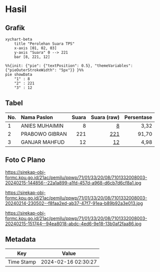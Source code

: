 # Hasil

## Grafik

```mermaid
xychart-beta
    title "Perolehan Suara TPS"
    x-axis [01, 02, 03]
    y-axis "Suara" 0 --> 221
    bar [8, 221, 12]
```

```mermaid
%%{init: {"pie": {"textPosition": 0.5}, "themeVariables": {"pieOuterStrokeWidth": "5px"}} }%%
pie showData
    "1" : 8
    "2" : 221
    "3" : 12
```

## Tabel

| No. | Nama Paslon    | Suara | Suara (raw) | Persentase |
|:--- |:-------------- | -----:| -----------:| ----------:|
| 1   | ANIES MUHAIMIN | 8     | [8][p-1]    | 3,32       |
| 2   | PRABOWO GIBRAN | 221   | [221][p-2]  | 91,70      |
| 3   | GANJAR MAHFUD  | 12    | [12][p-3]   | 4,98       |


[p-1]: https://github.com/gigit-pemilu/pemilu-2024-71-sulawesi-utara/blob/main/pilpres/hitung-suara/sub/71-sulawesi-utara/sub/01-bolaang-mongondow/sub/33-dumoga/sub/2008-siniyung/sub/003-tps/sub/paslon-1.txt
[p-2]: https://github.com/gigit-pemilu/pemilu-2024-71-sulawesi-utara/blob/main/pilpres/hitung-suara/sub/71-sulawesi-utara/sub/01-bolaang-mongondow/sub/33-dumoga/sub/2008-siniyung/sub/003-tps/sub/paslon-2.txt
[p-3]: https://github.com/gigit-pemilu/pemilu-2024-71-sulawesi-utara/blob/main/pilpres/hitung-suara/sub/71-sulawesi-utara/sub/01-bolaang-mongondow/sub/33-dumoga/sub/2008-siniyung/sub/003-tps/sub/paslon-3.txt

## Foto C Plano

https://sirekap-obj-formc.kpu.go.id/21ac/pemilu/ppwp/71/01/33/20/08/7101332008003-20240215-144856--22a1a899-a1fd-457d-a968-d6cb7d6cf8a1.jpg

https://sirekap-obj-formc.kpu.go.id/21ac/pemilu/ppwp/71/01/33/20/08/7101332008003-20240214-230502--f8faa2ed-ab37-47f7-91ea-b89b92a3e013.jpg

https://sirekap-obj-formc.kpu.go.id/21ac/pemilu/ppwp/71/01/33/20/08/7101332008003-20240215-151744--94ea8018-abdc-4ed6-9e18-13b0af2faa86.jpg


## Metadata

| Key        | Value               |
| ---------- | ------------------- |
| Time Stamp | 2024-02-16 02:30:27 |



